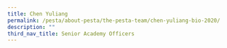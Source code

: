 ```yaml
---
title: Chen Yuliang
permalink: /pesta/about-pesta/the-pesta-team/chen-yuliang-bio-2020/
description: ""
third_nav_title: Senior Academy Officers
---
```

